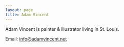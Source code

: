 ```yaml
---
layout: page
title: Adam Vincent
---
```


Adam Vincent is painter & illustrator living in St. Louis.  

Email: info@adamvincent.net
